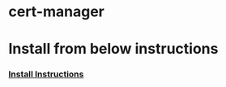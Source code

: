 # cert-manager
# Install from below instructions
### [Install Instructions](https://cert-manager.io/docs/installation/kubernetes/)
